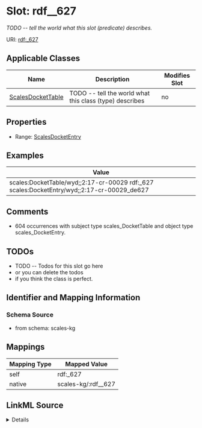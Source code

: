 

# Slot: rdf__627


_TODO -- tell the world what this slot (predicate) describes._





URI: [rdf:_627](http://www.w3.org/1999/02/22-rdf-syntax-ns#_627)



<!-- no inheritance hierarchy -->





## Applicable Classes

| Name | Description | Modifies Slot |
| --- | --- | --- |
| [ScalesDocketTable](../classes/ScalesDocketTable.md) | TODO -- tell the world what this class (type) describes |  no  |







## Properties

* Range: [ScalesDocketEntry](../classes/ScalesDocketEntry.md)






## Examples

| Value |
| --- |
| scales:DocketTable/wyd;;2:17-cr-00029 rdf:_627 scales:DocketEntry/wyd;;2:17-cr-00029_de627 |

## Comments

* 604 occurrences with subject type scales_DocketTable and object type scales_DocketEntry.

## TODOs

* TODO -- Todos for this slot go here
* or you can delete the todos
* if you think the class is perfect.

## Identifier and Mapping Information







### Schema Source


* from schema: scales-kg




## Mappings

| Mapping Type | Mapped Value |
| ---  | ---  |
| self | rdf:_627 |
| native | scales-kg/:rdf__627 |




## LinkML Source

<details>
```yaml
name: rdf__627
description: TODO -- tell the world what this slot (predicate) describes.
todos:
- TODO -- Todos for this slot go here
- or you can delete the todos
- if you think the class is perfect.
comments:
- 604 occurrences with subject type scales_DocketTable and object type scales_DocketEntry.
examples:
- value: scales:DocketTable/wyd;;2:17-cr-00029 rdf:_627 scales:DocketEntry/wyd;;2:17-cr-00029_de627
from_schema: scales-kg
rank: 1000
slot_uri: rdf:_627
alias: rdf__627
domain_of:
- scales_DocketTable
range: scales_DocketEntry

```
</details>